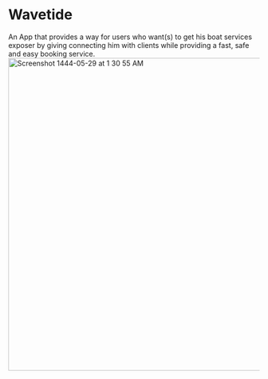 # Wavetide
An App that provides a way for users who want(s) to get his boat services exposer by giving connecting him with clients while providing a fast, safe and easy booking service.
<img width="627" alt="Screenshot 1444-05-29 at 1 30 55 AM" src="https://user-images.githubusercontent.com/90031791/209236955-b78a0034-ebf9-4adc-9e00-9f6613544a4f.png">
